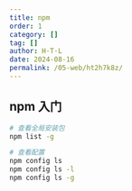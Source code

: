 ```yaml
---
title: npm
order: 1
category: []
tag: []
author: H·T·L
date: 2024-08-16
permalink: /05-web/ht2h7k8z/
---
```





## npm 入门

```sh
# 查看全局安装包 
npm list -g

# 查看配置
npm config ls
npm config ls -l
npm config ls -g
```

